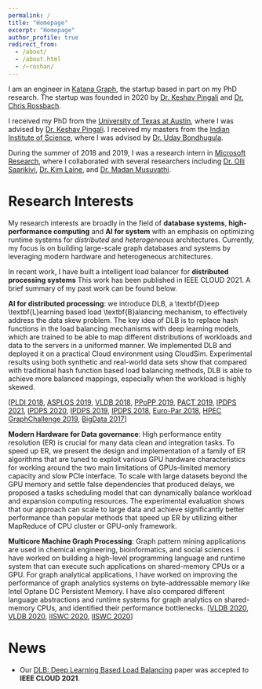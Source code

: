 ```yaml
---
permalink: /
title: "Homepage"
excerpt: "Homepage"
author_profile: true
redirect_from: 
  - /about/
  - /about.html
  - /~roshan/
---
```


I am an engineer in [Katana Graph](https://katanagraph.com/), 
the startup based in part on my PhD research. 
The startup was founded in 2020 by 
[Dr. Keshav Pingali](https://www.cs.utexas.edu/~pingali/) and
[Dr. Chris Rossbach](https://www.cs.utexas.edu/~rossbach/).

I received my PhD from the [University of Texas at Austin](https://www.cs.utexas.edu/), 
where I was advised by [Dr. Keshav Pingali](https://www.cs.utexas.edu/~pingali/).
I received my masters from the 
[Indian Institute of Science](http://www.csa.iisc.ac.in/), where I was advised by 
[Dr. Uday Bondhugula](http://drona.csa.iisc.ernet.in/~uday/).

During the summer of 2018 and 2019, I was a research intern in 
[Microsoft Research](https://www.microsoft.com/en-us/research/group/research-in-software-engineering-rise/), 
where I collaborated with several researchers including 
[Dr. Olli Saarikivi](https://www.microsoft.com/en-us/research/people/olsaarik/), 
[Dr. Kim Laine](https://www.microsoft.com/en-us/research/people/kilai/), and 
[Dr. Madan Musuvathi](https://www.microsoft.com/en-us/research/people/madanm/).

# Research Interests

My research interests are broadly in the field of 
**database systems**, **high-performance computing** and **AI for system**
with an emphasis on optimizing runtime systems for 
*distributed* and *heterogeneous* architectures. 
Currently, my focus is on building 
large-scale graph databases and systems by leveraging modern hardware and heterogeneous architectures. 

In recent work, 
I have built a intelligent load balancer for **distributed processing systems**
This work has been published in IEEE CLOUD 2021.
A brief summary of my past work can be found below.

**AI for distributed processing**:
 we introduce DLB, a \textbf{D}eep \textbf{L}earning based load \textbf{B}alancing mechanism, to effectively address the data skew problem. The key idea of DLB is to replace hash functions in the load balancing mechanisms with deep learning models, which are trained to be able to map different distributions of workloads and data to the servers in a uniformed manner. We implemented DLB and deployed it on a practical Cloud environment using CloudSim. Experimental results using both synthetic and real-world data sets show that compared with traditional hash function based load balancing methods, DLB is able to achieve more balanced mappings, especially when the workload is highly skewed.

[[PLDI 2018](https://roshandathathri.github.io/publication/2018-pldi), 
[ASPLOS 2019](https://roshandathathri.github.io/publication/2019-asplos), 
[VLDB 2018](https://roshandathathri.github.io/publication/2018-vldb), 
[PPoPP 2019](https://roshandathathri.github.io/publication/2019-ppopp), 
[PACT 2019](https://roshandathathri.github.io/publication/2019-pact), 
[IPDPS 2021](https://roshandathathri.github.io/publication/2021-ipdps), 
[IPDPS 2020](https://roshandathathri.github.io/publication/2020-ipdps), 
[IPDPS 2019](https://roshandathathri.github.io/publication/2019-ipdps), 
[IPDPS 2018](https://roshandathathri.github.io/publication/2018-ipdps), 
[Euro-Par 2018](https://roshandathathri.github.io/publication/2018-europar),
[HPEC GraphChallenge 2019](https://roshandathathri.github.io/publication/2019-graphchallenge), 
[BigData 2017](https://roshandathathri.github.io/publication/2017-bigdata)]
<!-- I intend to build on this to support  
*distributed and heterogeneous systems for sparse computation 
like graph databases, graph mining, graph embeddings,
sparse deep learning, and mesh-based numerical simulation*. -->

**Modern Hardware for Data governance**: 
High performance entity resolution (ER) is crucial for many data clean and integration tasks.
To speed up ER, we present the design and implementation of a family of ER algorithms that are tuned to exploit various GPU hardware characteristics for working around the two main limitations of GPUs–limited memory capacity and slow PCIe interface. To scale with large datasets beyond the GPU memory and settle  false dependencies that produced delays, we proposed a tasks scheduling model that can dynamically balance workload and expansion computing resources. The experimental evaluation shows that our approach can scale to large data and achieve significantly better performance than popular methods that speed up ER by utilizing  either MapReduce of CPU cluster or GPU-only framework.

**Multicore Machine Graph Processing**: 
Graph pattern mining applications are used in chemical engineering, 
bioinformatics, and social sciences. I have worked on building a 
high-level programming language and runtime system that can execute 
such applications on shared-memory CPUs or a GPU. For graph analytical 
applications, I have worked on improving the performance of graph 
analytics systems on byte-addressable memory like Intel Optane DC Persistent Memory.
I have also compared different language abstractions and 
runtime systems for graph analytics on shared-memory CPUs, and 
identified their performance bottlenecks. 
[[VLDB 2020](https://roshandathathri.github.io/publication/2020-vldb-1),
[VLDB 2020](https://roshandathathri.github.io/publication/2020-vldb-2),
[IISWC 2020](https://roshandathathri.github.io/publication/2020-iiswc-1),
[IISWC 2020](https://roshandathathri.github.io/publication/2020-iiswc-2)]


# News

* Our [DLB: Deep Learning Based Load Balancing](https://roshandathathri.github.io/publication/2021-ipdps) paper was accepted to **IEEE CLOUD 2021**.
